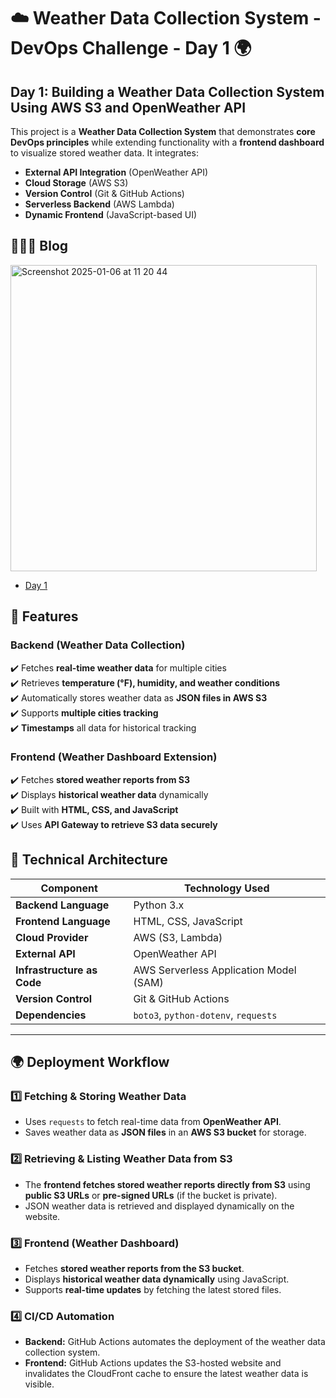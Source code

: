 # ☁️ Weather Data Collection System - DevOps Challenge - Day 1 🌍  

## **Day 1: Building a Weather Data Collection System Using AWS S3 and OpenWeather API**  

This project is a **Weather Data Collection System** that demonstrates **core DevOps principles** while extending functionality with a **frontend dashboard** to visualize stored weather data. It integrates:  

- **External API Integration** (OpenWeather API)  
- **Cloud Storage** (AWS S3)  
- **Version Control** (Git & GitHub Actions)  
- **Serverless Backend** (AWS Lambda)  
- **Dynamic Frontend** (JavaScript-based UI)

## 👩🏽‍💻 Blog
<img width="490" alt="Screenshot 2025-01-06 at 11 20 44" src="https://github.com/user-attachments/assets/85847fd0-49a2-46e8-b7cf-fb8117e3cfa0" />

- [Day 1](https://dev.to/onetayjones/day-1-of-my-30-day-devops-challenge-building-a-cloud-powered-weather-dashboard-3h55) 


## 🚀 Features  

### **Backend (Weather Data Collection)**  
✔️ Fetches **real-time weather data** for multiple cities  
✔️ Retrieves **temperature (°F), humidity, and weather conditions**  
✔️ Automatically stores weather data as **JSON files in AWS S3**  
✔️ Supports **multiple cities tracking**  
✔️ **Timestamps** all data for historical tracking  

### **Frontend (Weather Dashboard Extension)**  
✔️ Fetches **stored weather reports from S3**  
✔️ Displays **historical weather data** dynamically  
✔️ Built with **HTML, CSS, and JavaScript**  
✔️ Uses **API Gateway to retrieve S3 data securely** 

## **📡 Technical Architecture**  

| Component         | Technology Used |
|------------------|----------------|
| **Backend Language** | Python 3.x |
| **Frontend Language** | HTML, CSS, JavaScript |
| **Cloud Provider** | AWS (S3, Lambda) |
| **External API** | OpenWeather API |
| **Infrastructure as Code** | AWS Serverless Application Model (SAM) |
| **Version Control** | Git & GitHub Actions |
| **Dependencies** | `boto3`, `python-dotenv`, `requests` |

---

## 🌍 Deployment Workflow

### **1️⃣ Fetching & Storing Weather Data**  
- Uses `requests` to fetch real-time data from **OpenWeather API**.  
- Saves weather data as **JSON files** in an **AWS S3 bucket** for storage.  

### **2️⃣ Retrieving & Listing Weather Data from S3**  
- The **frontend fetches stored weather reports directly from S3** using **public S3 URLs** or **pre-signed URLs** (if the bucket is private).  
- JSON weather data is retrieved and displayed dynamically on the website.  

### **3️⃣ Frontend (Weather Dashboard)**  
- Fetches **stored weather reports from the S3 bucket**.  
- Displays **historical weather data dynamically** using JavaScript.  
- Supports **real-time updates** by fetching the latest stored files.  

### **4️⃣ CI/CD Automation**  
- **Backend:** GitHub Actions automates the deployment of the weather data collection system.  
- **Frontend:** GitHub Actions updates the S3-hosted website and invalidates the CloudFront cache to ensure the latest weather data is visible.   
